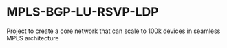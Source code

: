 # MPLS-BGP-LU-RSVP-LDP
Project to create a core network that can scale to 100k devices in seamless MPLS architecture
